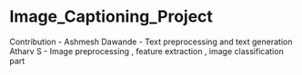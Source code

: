 # Image_Captioning_Project
Contribution - Ashmesh Dawande - Text preprocessing and text generation
Atharv S - Image preprocessing , feature extraction , image classification part 
